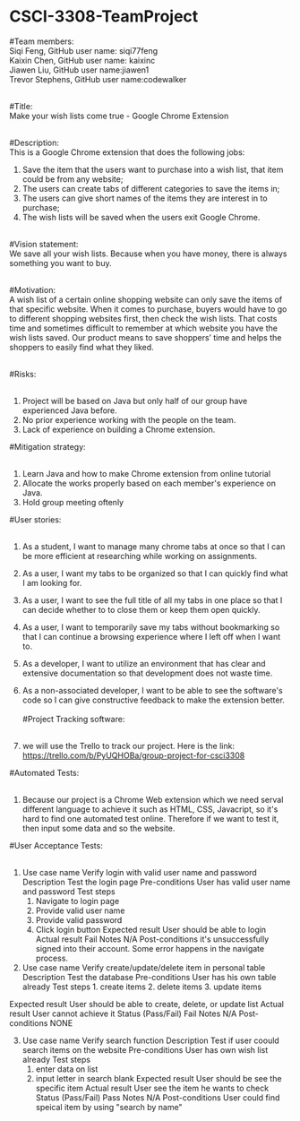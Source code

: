 # CSCI-3308-TeamProject

#Team members:<br>
Siqi Feng, GitHub user name: siqi77feng<br>
Kaixin Chen, GitHub user name: kaixinc<br>
Jiawen Liu, GitHub user name:jiawen1 <br>
Trevor Stephens, GitHub user name:codewalker<br><br>

#Title:<br>
Make your wish lists come true - Google Chrome Extension<br><br>

#Description:<br>
This is a Google Chrome extension that does the following jobs: <br>
1.	Save the item that the users want to purchase into a wish list, that item could be from any website; <br>
2.	The users can create tabs of different categories to save the items in; <br>
3.	The users can give short names of the items they are interest in to purchase; <br>
4.	The wish lists will be saved when the users exit Google Chrome.<br><br>

#Vision statement:<br>
We save all your wish lists. Because when you have money, there is always something you want to buy. <br><br>

#Motivation:<br>
A wish list of a certain online shopping website can only save the items of that specific website. When it comes to purchase, buyers would have to go to different shopping websites first, then check the wish lists. That costs time and sometimes difficult to remember at which website you have the wish lists saved. Our product means to save shoppers’ time and helps the shoppers to easily find what they liked.
<br><br>

#Risks:<br><br>
1. Project will be based on Java but only half of our group have experienced Java before.<br>
2. No prior experience working with the people on the team.<br>
3. Lack of experience on building a Chrome extension.<br>

#Mitigation strategy:<br><br>
1. Learn Java and how to make Chrome extension from online tutorial<br>
2. Allocate the works properly based on each member's experience on Java.<br>
3. Hold group meeting oftenly<br>

#User stories:<br><br>
1. As a student, I want to manage many chrome tabs at once so that I can be more efficient at researching while working on assignments.<br>

2. As a user, I want my tabs to be organized so that I can quickly find what I am looking for. <br>

3. As a user, I want to see the full title of all my tabs in one place so that I can decide whether to to close them or keep them open quickly.<br>

4. As a user, I want to temporarily save my tabs without bookmarking so that I can continue a browsing experience where I left off when I want to.<br>  

5. As a developer, I want to utilize an environment that has clear and extensive documentation so that development does not waste time.<br>     
6. As a non-associated developer, I want to be able to see the software's code so I can give constructive feedback to make the extension better.<br>  
 #Project Tracking software: <br><br>
 1. we will use the Trello to track our project. Here is the link: https://trello.com/b/PyUQHOBa/group-project-for-csci3308
 
 #Automated Tests: <br><br>
 1. Because our project is a Chrome Web extension which we need serval different language to achieve it such as HTML, CSS, Javacript, so it's hard to find one automated test online. Therefore if we want to test it, then input some data and so the website. <br>
 
 #User Acceptance Tests: <br><br>
 1. Use case name
    Verify login with valid user name and password
Description
    Test the login page
Pre-conditions
    User has valid user name and password
Test steps
    1. Navigate to login page
    2. Provide valid user name
    3. Provide valid password
    4. Click login button
Expected result
    User should be able to login
Actual result
    Fail
Notes
    N/A
Post-conditions
    it's unsuccessfully signed into their account. Some error happens in the navigate process.
  2. Use case name
    Verify create/update/delete item in personal table
Description
    Test the database
Pre-conditions
    User has his own table already
Test steps
    1. create items
    2. delete items
    3. update items
    
Expected result
    User should be able to create, delete, or update list
Actual result
    User cannot achieve it
Status (Pass/Fail)
    Fail
Notes
    N/A
Post-conditions
    NONE
    
 3. Use case name
    Verify search function
Description
    Test if user coould search items on the website
Pre-conditions
    User has own wish list already
Test steps
    1. enter data on list
    2. input letter in search blank
Expected result
    User should be see the specific item
Actual result
    User see the item he wants to check
Status (Pass/Fail)
    Pass
Notes
    N/A
Post-conditions
    User could find speical item by using "search by name"


 
 
 



